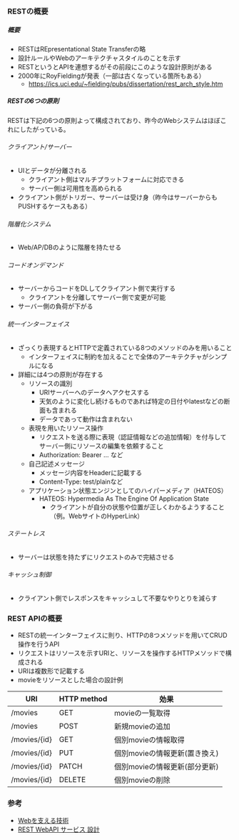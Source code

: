 ### RESTの概要

##### 概要

- RESTはREpresentational State Transferの略
- 設計ルールやWebのアーキテクチャスタイルのことを示す
- RESTというとAPIを連想するがその前段にこのような設計原則がある
- 2000年にRoyFieldingが発表（一部は古くなっている箇所もある）
  - https://ics.uci.edu/~fielding/pubs/dissertation/rest_arch_style.htm


##### RESTの6つの原則

RESTは下記の6つの原則よって構成されており、昨今のWebシステムはほぼこれにしたがっている。

###### クライアント/サーバー

- UIとデータが分離される
  - クライアント側はマルチプラットフォームに対応できる
  - サーバー側は可用性を高められる
- クライアント側がトリガー、サーバーは受け身（昨今はサーバーからもPUSHするケースもある）

###### 階層化システム

- Web/AP/DBのように階層を持たせる

###### コードオンデマンド

- サーバーからコードをDLしてクライアント側で実行する
  - クライアントを分離してサーバー側で変更が可能
- サーバー側の負荷が下がる

###### 統一インターフェイス

- ざっくり表現するとHTTPで定義されている8つのメソッドのみを用いること
  - インターフェイスに制約を加えることで全体のアーキテクチャがシンプルになる
- 詳細には4つの原則が存在する
  - リソースの識別
    - URIサーバーへのデータへアクセスする
    - 天気のように変化し続けるものであれば特定の日付やlatestなどの断面も含まれる
    - データであって動作は含まれない
  - 表現を用いたリソース操作
    - リクエストを送る際に表現（認証情報などの追加情報）を付与してサーバー側にリソースの編集を依頼すること
    - Authorization: Bearer ... など
  - 自己記述メッセージ
    - メッセージ内容をHeaderに記載する
    - Content-Type: test/plainなど
  - アプリケーション状態エンジンとしてのハイパーメディア（HATEOS）
    - HATEOS: Hypermedia As The Engine Of Application State
      - クライアントが自分の状態や位置が正しくわかるようすること（例。WebサイトのHyperLink）

###### ステートレス

- サーバーは状態を持たずにリクエストのみで完結させる

###### キャッシュ制御

- クライアント側でレスポンスをキャッシュして不要なやりとりを減らす

### REST APIの概要

- RESTの統一インターフェイスに則り、HTTPの8つメソッドを用いてCRUD操作を行うAPI
- リクエストはリソースを示すURIと、リソースを操作するHTTPメソッドで構成される
- URIは複数形で記載する
- movieをリソースとした場合の設計例

| URI          | HTTP method | 効果                          |
| ------------ | ----------- | ----------------------------- |
| /movies      | GET         | movieの一覧取得               |
| /movies      | POST        | 新規movieの追加               |
| /movies/{id} | GET         | 個別movieの情報取得           |
| /movies/{id} | PUT         | 個別movieの情報更新(置き換え) |
| /movies/{id} | PATCH       | 個別movieの情報更新(部分更新) |
| /movies/{id} | DELETE      | 個別movieの削除               |

### 参考

- [Webを支える技術](https://www.amazon.co.jp/dp/4774142042)
- [REST WebAPI サービス 設計](https://www.udemy.com/course/rest-webapi-development/)
